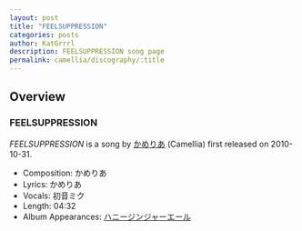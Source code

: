 ```yaml
---
layout: post
title: "FEELSUPPRESSION"
categories: posts
author: KatGrrrl
description: FEELSUPPRESSION song page
permalink: camellia/discography/:title
---
```


## Overview

### FEELSUPPRESSION

*FEELSUPPRESSION* is a song by [かめりあ](/camellia) (Camellia) first released on 2010-10-31.

* Composition: かめりあ
* Lyrics: かめりあ
* Vocals: 初音ミク
* Length: 04:32
* Album Appearances: [ハニージンジャーエール](<{% link postsInclude/_posts/camellia/albums/honey-ginjer-ale/2023-12-06-honey-ginjer-ale.md %}>)
